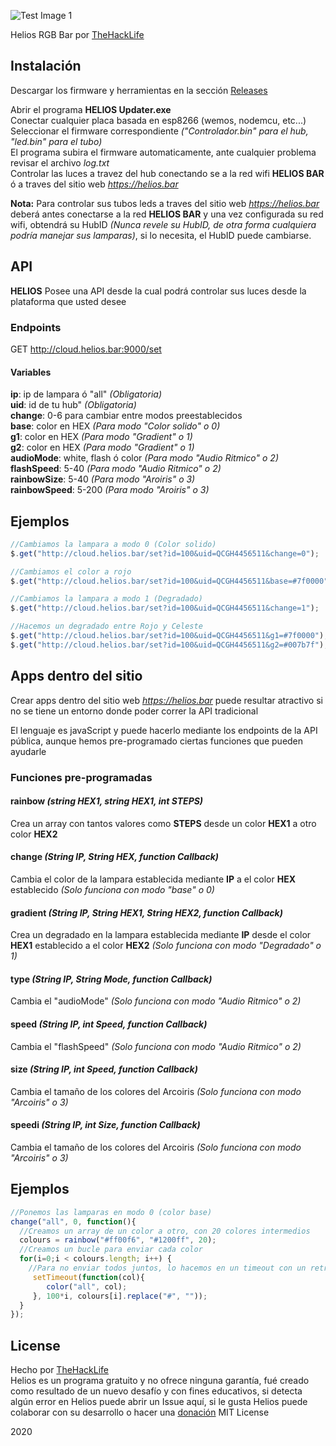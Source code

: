 ![Test Image 1](https://i.imgur.com/AUZMd9M.png)

Helios RGB Bar por [TheHackLife](https://www.youtube.com/channel/UCOCYnTfY7izcASanFVHL3Aw?view_as=subscriber)

## Instalación
Descargar los firmware y herramientas en la sección [Releases](https://github.com/TheHackLife/helios/releases)
 
Abrir el programa **HELIOS Updater.exe**  
Conectar cualquier placa basada en esp8266 (wemos, nodemcu, etc...)  
Seleccionar el firmware correspondiente *("Controlador.bin" para el hub, "led.bin" para el tubo)*  
El programa subira el firmware automaticamente, ante cualquier problema revisar el archivo *log.txt*  
Controlar las luces a travez del hub conectando se a la red wifi **HELIOS BAR** ó a traves del sitio web *https://helios.bar*  

**Nota:** Para controlar sus tubos leds a traves del sitio web *https://helios.bar* deberá antes conectarse a la red **HELIOS BAR** y una vez configurada su red wifi, obtendrá su HubID *(Nunca revele su HubID, de otra forma cualquiera podría manejar sus lamparas)*, si lo necesita, el HubID puede cambiarse.
 
## API
**HELIOS** Posee una API desde la cual podrá controlar sus luces desde la plataforma que usted desee
 
### Endpoints 
GET http://cloud.helios.bar:9000/set

#### Variables
**ip**: ip de lampara ó "all" *(Obligatoria)*  
**uid**: id de tu hub" *(Obligatoria)*  
**change**: 0-6 para cambiar entre modos preestablecidos  
**base**: color en HEX *(Para modo "Color solido" o 0)*  
**g1**: color en HEX *(Para modo "Gradient" o 1)*  
**g2**: color en HEX *(Para modo "Gradient" o 1)*  
**audioMode**: white, flash ó color *(Para modo "Audio Ritmico" o 2)*  
**flashSpeed**: 5-40 *(Para modo "Audio Ritmico" o 2)*  
**rainbowSize**: 5-40 *(Para modo "Aroiris" o 3)*  
**rainbowSpeed**: 5-200 *(Para modo "Aroiris" o 3)*  

## Ejemplos
```javaScript
//Cambiamos la lampara a modo 0 (Color solido)
$.get("http://cloud.helios.bar/set?id=100&uid=QCGH4456511&change=0");

//Cambiamos el color a rojo
$.get("http://cloud.helios.bar/set?id=100&uid=QCGH4456511&base=#7f0000");

//Cambiamos la lampara a modo 1 (Degradado)
$.get("http://cloud.helios.bar/set?id=100&uid=QCGH4456511&change=1");

//Hacemos un degradado entre Rojo y Celeste
$.get("http://cloud.helios.bar/set?id=100&uid=QCGH4456511&g1=#7f0000");
$.get("http://cloud.helios.bar/set?id=100&uid=QCGH4456511&g2=#007b7f");

```

## Apps dentro del sitio
Crear apps dentro del sitio web *https://helios.bar* puede resultar atractivo si no se tiene un entorno donde poder correr la API tradicional

El lenguaje es javaScript y puede hacerlo  mediante los endpoints de la API pública, aunque hemos pre-programado ciertas funciones que pueden ayudarle

### Funciones pre-programadas
#### rainbow _(string HEX1, string HEX1, int STEPS)_
Crea un array con tantos valores como **STEPS** desde un color **HEX1** a otro color **HEX2**

#### change _(String IP, String HEX, function Callback)_
Cambia el color de la lampara establecida mediante **IP** a el color **HEX** establecido *(Solo funciona con modo "base" o 0)*

#### gradient _(String IP, String HEX1, String HEX2, function Callback)_
Crea un degradado en la lampara establecida mediante **IP** desde el color **HEX1** establecido a el color **HEX2** *(Solo funciona con modo "Degradado" o 1)*

#### type _(String IP, String Mode, function Callback)_
Cambia el "audioMode" *(Solo funciona con modo "Audio Ritmico" o 2)*

#### speed _(String IP, int Speed, function Callback)_
Cambia el "flashSpeed" *(Solo funciona con modo "Audio Ritmico" o 2)*

#### size _(String IP, int Speed, function Callback)_
Cambia el tamaño de los colores del Arcoiris *(Solo funciona con modo "Arcoiris" o 3)*

#### speedi _(String IP, int Size, function Callback)_
Cambia el tamaño de los colores del Arcoiris *(Solo funciona con modo "Arcoiris" o 3)*

## Ejemplos
```javaScript
//Ponemos las lamparas en modo 0 (color base)
change("all", 0, function(){
  //Creamos un array de un color a otro, con 20 colores intermedios
  colours = rainbow("#ff00f6", "#1200ff", 20);
  //Creamos un bucle para enviar cada color
  for(i=0;i < colours.length; i++) {
    //Para no enviar todos juntos, lo hacemos en un timeout con un retraso de 100ms cada color
     setTimeout(function(col){
        color("all", col);
     }, 100*i, colours[i].replace("#", ""));
  }
});
```

## License

Hecho por [TheHackLife](https://www.youtube.com/channel/UCOCYnTfY7izcASanFVHL3Aw?view_as=subscriber)  
Helios es un programa gratuito y no ofrece ninguna garantía, fué creado como resultado de un nuevo desafío y con fines educativos, si detecta algún error en Helios puede abrir un Issue aquí, si le gusta Helios puede colaborar con su desarrollo o hacer una [donación](https://www.youtube.com/channel/UCOCYnTfY7izcASanFVHL3Aw?view_as=subscriber)
MIT License

2020

